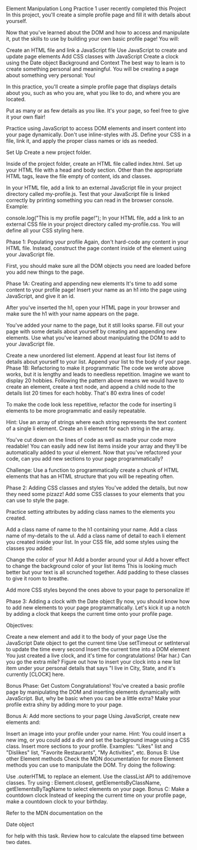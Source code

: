 Element Manipulation Long Practice
 1 user recently completed this Project
In this project, you'll create a simple profile page and fill it with details about yourself.

Now that you've learned about the DOM and how to access and manipulate it, put the skills to use by building your own basic profile page! You will:

Create an HTML file and link a JavaScript file
Use JavaScript to create and update page elements
Add CSS classes with JavaScript
Create a clock using the Date object
Background and Context
The best way to learn is to create something personal and meaningful. You will be creating a page about something very personal: You!

In this practice, you'll create a simple profile page that displays details about you, such as who you are, what you like to do, and where you are located.

Put as many or as few details as you like. It's your page, so feel free to give it your own flair!

Practice using JavaScript to access DOM elements and insert content into your page dynamically. Don't use inline-styles with JS. Define your CSS in a file, link it, and apply the proper class names or ids as needed.

Set Up
Create a new project folder.

Inside of the project folder, create an HTML file called index.html. Set up your HTML file with a head and body section. Other than the appropriate HTML tags, leave the file empty of content, ids and classes.

In your HTML file, add a link to an external JavaScript file in your project directory called my-profile.js. Test that your JavaScript file is linked correctly by printing something you can read in the browser console. Example:

console.log("This is my profile page!");
In your HTML file, add a link to an external CSS file in your project directory called my-profile.css. You will define all your CSS styling here.

Phase 1: Populating your profile
Again, don't hard-code any content in your HTML file. Instead, construct the page content inside of the <body> element using your JavaScript file.

First, you should make sure all the DOM objects you need are loaded before you add new things to the page.

Phase 1A: Creating and appending new elements
It's time to add some content to your profile page! Insert your name as an h1 into the page using JavaScript, and give it an id.

After you've inserted the h1, open your HTML page in your browser and make sure the h1 with your name appears on the page.

You've added your name to the page, but it still looks sparse. Fill out your page with some details about yourself by creating and appending new elements. Use what you've learned about manipulating the DOM to add to your JavaScript file.

Create a new unordered list element.
Append at least four list items of details about yourself to your list.
Append your list to the body of your page.
Phase 1B: Refactoring to make it programmatic
The code we wrote above works, but it is lengthy and leads to needless repetition. Imagine we want to display 20 hobbies. Following the pattern above means we would have to create an element, create a text node, and append a child node to the details list 20 times for each hobby. That's 80 extra lines of code!

To make the code look less repetitive, refactor the code for inserting li elements to be more programmatic and easily repeatable.

Hint: Use an array of strings where each string represents the text content of a single li element. Create an li element for each string in the array.

You've cut down on the lines of code as well as made your code more readable! You can easily add new list items inside your array and they'll be automatically added to your ul element. Now that you've refactored your code, can you add new sections to your page programmatically?

Challenge: Use a function to programmatically create a chunk of HTML elements that has an HTML structure that you will be repeating often.

Phase 2: Adding CSS classes and styles
You've added the details, but now they need some pizazz! Add some CSS classes to your elements that you can use to style the page.

Practice setting attributes by adding class names to the elements you created.

Add a class name of name to the h1 containing your name.
Add a class name of my-details to the ul.
Add a class name of detail to each li element you created inside your list.
In your CSS file, add some styles using the classes you added:

Change the color of your h1
Add a border around your ul
Add a hover effect to change the background color of your list items
This is looking much better but your text is all scrunched together. Add padding to these classes to give it room to breathe.

Add more CSS styles beyond the ones above to your page to personalize it!

Phase 3: Adding a clock with the Date object
By now, you should know how to add new elements to your page programmatically. Let's kick it up a notch by adding a clock that keeps the current time onto your profile page.

Objectives:

Create a new element and add it to the body of your page
Use the JavaScript Date object to get the current time
Use setTimeout or setInterval to update the time every second
Insert the current time into a DOM element
You just created a live clock, and it's time for congratulations! (Har har.) Can you go the extra mile? Figure out how to insert your clock into a new list item under your personal details that says "I live in City, State, and it's currently [CLOCK] here.

Bonus Phase: Get Custom
Congratulations! You've created a basic profile page by manipulating the DOM and inserting elements dynamically with JavaScript. But, why be basic when you can be a little extra? Make your profile extra shiny by adding more to your page.

Bonus A: Add more sections to your page
Using JavaScript, create new elements and:

Insert an image into your profile under your name. Hint: You could insert a new img, or you could add a div and set the background image using a CSS class.
Insert more sections to your profile. Examples: "Likes" list and "Dislikes" list, "Favorite Restaurants", "My Activities", etc.
Bonus B: Use other Element methods
Check the MDN documentation for more Element methods you can use to manipulate the DOM. Try doing the following:

Use .outerHTML to replace an element.
Use the classList API to add/remove classes.
Try using : Element.closest, getElementsByClassName, getElementsByTagName to select elements on your page.
Bonus C: Make a countdown clock
Instead of keeping the current time on your profile page, make a countdown clock to your birthday.

Refer to the MDN documentation on the

Date object

for help with this task. Review how to calculate the elapsed time between two dates.
